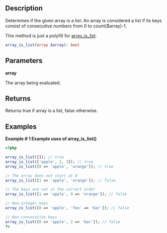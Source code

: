 ## Description

Determines if the given array is a list. An array is considered a list if its keys consist of consecutive numbers from 0 to count($array)-1.

This method is just a polyfill for [array_is_list](https://www.php.net/manual/en/function.array-is-list.php).


```php
array_is_list(array $array): bool
```

## Parameters

**array**

The array being evaluated.

## Returns

Returns true if array is a list, false otherwise.

## Examples

**Example # 1 Example uses of array_is_list()**

```php
<?php

array_is_list([]); // true
array_is_list(['apple', 2, 3]); // true
array_is_list([0 => 'apple', 'orange']); // true

// The array does not start at 0
array_is_list([1 => 'apple', 'orange']); // false

// The keys are not in the correct order
array_is_list([1 => 'apple', 0 => 'orange']); // false

// Non-integer keys
array_is_list([0 => 'apple', 'foo' => 'bar']); // false

// Non-consecutive keys
array_is_list([0 => 'apple', 2 => 'bar']); // false
?>
```
